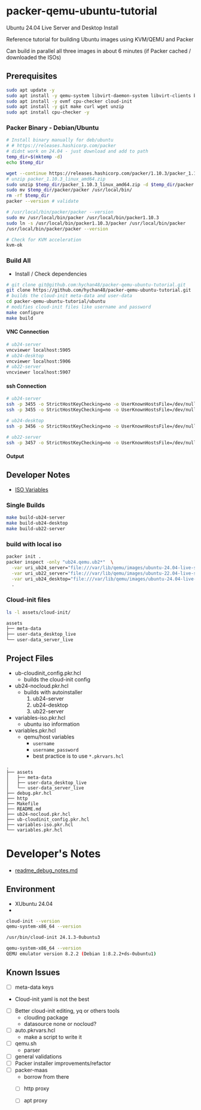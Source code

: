 # packer-qemu-ubuntu-tutorial
Ubuntu 24.04 Live Server and Desktop Install

Reference tutorial for building Ubuntu images using KVM/QEMU and Packer

Can build in parallel all three images in about 6 minutes (if Packer cached / downloaded the ISOs)

## Prerequisites
```bash
sudo apt update -y
sudo apt install -y qemu-system libvirt-daemon-system libvirt-clients bridge-utils virtinst virt-manager
sudo apt install -y ovmf cpu-checker cloud-init
sudo apt install -y git make curl wget unzip
sudo apt install cpu-checker -y
```
### Packer Binary - Debian/Ubuntu
```bash
# Install binary manually for deb/ubuntu
# # https://releases.hashicorp.com/packer
# didnt work on 24.04 - just download and add to path
temp_dir=$(mktemp -d)
echo $temp_dir

wget --continue https://releases.hashicorp.com/packer/1.10.3/packer_1.10.3_linux_amd64.zip -P $temp_dir
# unzip packer_1.10.3_linux_amd64.zip
sudo unzip $temp_dir/packer_1.10.3_linux_amd64.zip -d $temp_dir/packer
sudo mv $temp_dir/packer/packer /usr/local/bin/
rm -rf $temp_dir
packer --version # validate

# /usr/local/bin/packer/packer --version
sudo mv /usr/local/bin/packer /usr/local/bin/packer1.10.3
sudo ln -s /usr/local/bin/packer1.10.3/packer /usr/local/bin/packer
/usr/local/bin/packer/packer --version
```
```bash
# Check for KVM acceleration
kvm-ok
```

### Build All
* Install / Check dependencies

```bash
# git clone git@github.com:hychan48/packer-qemu-ubuntu-tutorial.git
git clone https://github.com/hychan48/packer-qemu-ubuntu-tutorial.git
# builds the cloud-init meta-data and user-data
cd packer-qemu-ubuntu-tutorial/ubuntu
# modifies cloud-init files like username and password
make configure
make build
```
#### VNC Connection
```bash
# ub24-server
vncviewer localhost:5905
# ub24-desktop
vncviewer localhost:5906
# ub22-server
vncviewer localhost:5907
```
#### ssh Connection
```bash
# ub24-server
ssh -p 3455 -o StrictHostKeyChecking=no -o UserKnownHostsFile=/dev/null root@localhost
ssh -p 3455 -o StrictHostKeyChecking=no -o UserKnownHostsFile=/dev/null ubuntu@localhost

# ub24-desktop
ssh -p 3456 -o StrictHostKeyChecking=no -o UserKnownHostsFile=/dev/null root@localhost

# ub22-server
ssh -p 3457 -o StrictHostKeyChecking=no -o UserKnownHostsFile=/dev/null root@localhost
```

#### Output

## Developer Notes
* [ISO Variables](variables-iso.pkr.hcl)
### Single Builds
```bash
make build-ub24-server
make build-ub24-desktop
make build-ub22-server
```

### build with local iso
```bash
packer init .
packer inspect -only "ub24.qemu.ub2*"  \
  -var uri_ub24_server="file:///var/lib/qemu/images/ubuntu-24.04-live-server-amd64.iso" \
  -var uri_ub22_server="file:///var/lib/qemu/images/ubuntu-22.04-live-server-amd64.iso" \
  -var uri_ub24_desktop="file:///var/lib/qemu/images/ubuntu-24.04-live-desktop-amd64.iso" \
  .
```
### Cloud-init files
```bash
ls -l assets/cloud-init/
```
```txt
assets
├── meta-data
├── user-data_desktop_live
└── user-data_server_live
```

## Project Files
* ub-cloudinit_config.pkr.hcl
  * builds the cloud-init config
* ub24-nocloud.pkr.hcl
  * builds with autoinstaller
    1. ub24-server
    2. ub24-desktop
    3. ub22-server
* variables-iso.pkr.hcl
  * ubuntu iso information
* variables.pkr.hcl
  * qemu/host variables
    * `username`
    * `username_password`
    * best practice is to use `*.pkrvars.hcl`
```
.
├── assets
│   ├── meta-data
│   ├── user-data_desktop_live
│   └── user-data_server_live
├── debug.pkr.hcl
├── http
├── Makefile
├── README.md
├── ub24-nocloud.pkr.hcl
├── ub-cloudinit_config.pkr.hcl
├── variables-iso.pkr.hcl
└── variables.pkr.hcl
```

# Developer's Notes
* [readme_debug_notes.md](readme_debug_notes.md)
## Environment
* XUbuntu 24.04
* 
```bash
cloud-init --version
qemu-system-x86_64 --version
```
```bash
/usr/bin/cloud-init 24.1.3-0ubuntu3

qemu-system-x86_64 --version
QEMU emulator version 8.2.2 (Debian 1:8.2.2+ds-0ubuntu1)
```

## Known Issues
* [ ] meta-data keys
* Cloud-init yaml is not the best

* [ ] Better cloud-init editing, yq or others tools
  * clouding package
  * datasource none or nocloud?
* [ ] auto.pkrvars.hcl
  * make a script to write it
* [ ] qemu.sh
  * parser
* [ ] general validations
* [ ] Packer installer improvements/refactor
* [ ] packer-maas
  * borrow from there
  * [ ] http proxy
  * [ ] apt proxy


